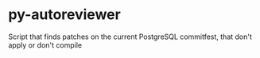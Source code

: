 # py-autoreviewer
Script that finds patches on the current PostgreSQL commitfest, that don't apply or don't compile

